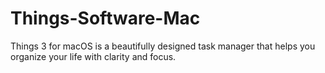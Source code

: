 # Things-Software-Mac
Things 3 for macOS is a beautifully designed task manager that helps you organize your life with clarity and focus.
